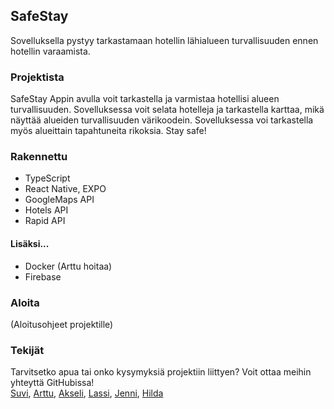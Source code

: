 ## SafeStay  
Sovelluksella pystyy tarkastamaan hotellin lähialueen turvallisuuden ennen hotellin varaamista.  

### Projektista
SafeStay Appin avulla voit tarkastella ja varmistaa hotellisi alueen turvallisuuden. Sovelluksessa voit selata hotelleja ja tarkastella karttaa, mikä näyttää alueiden turvallisuuden värikoodein. Sovelluksessa voi tarkastella myös alueittain tapahtuneita rikoksia. Stay safe!  

### Rakennettu  
- TypeScript  
- React Native, EXPO  
- GoogleMaps API
- Hotels API
- Rapid API
  
#### Lisäksi...  
- Docker (Arttu hoitaa)  
- Firebase  

### Aloita  
(Aloitusohjeet projektille)  
  
### Tekijät  
Tarvitsetko apua tai onko kysymyksiä projektiin liittyen? Voit ottaa meihin yhteyttä GitHubissa!  
[Suvi](https://github.com/SuviAnnina), [Arttu](https://github.com/ArttuuS/), [Akseli](https://github.com/AkseliVa), [Lassi](https://github.com/Lassive), [Jenni](https://github.com/jenvii), [Hilda](https://github.com/NotInUseHi)  
